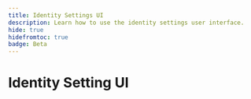 ```yaml
---
title: Identity Settings UI
description: Learn how to use the identity settings user interface.
hide: true
hidefromtoc: true
badge: Beta
---
```

# Identity Setting UI
